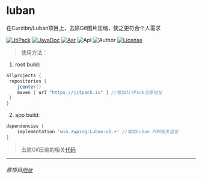 # luban
在Curzibn/Luban项目上，去除Gif图片压缩，使之更符合个人需求

[![JtiPack](https://jitpack.io/v/win.zwping/Luban.svg)](https://jitpack.io/#win.zwping/Luban)
[![JavaDoc](https://img.shields.io/badge/JavaDoc-Reference-orange.svg)](https://jitpack.io/com/github/zwping/Luban/v1.0/javadoc/)
[![Aar](https://img.shields.io/badge/aar-23.98kb-brightgreen.svg)](https://github.com/zwping/Luban/blob/master/Luban-lib-v1.0.aar?raw=true)
![Api](https://img.shields.io/badge/API-16%2B-brightgreen.svg)
![Author](https://img.shields.io/badge/%E4%BD%9C%E8%80%85-%E8%A9%B9%E6%96%87%E5%B9%B3-blue.svg)
[![License](https:git//camo.githubusercontent.com/fc8e0c80ec74887c0cbc124b5e8cec1009e6f596/68747470733a2f2f696d672e736869656c64732e696f2f62616467652f6c6963656e73652d417061636865253230322e302d626c75652e7376673f7374796c653d666c6174)](http://www.apache.org/licenses/LICENSE-2.0.html)

> 使用方法：

1. root build: 
``` gradle
allprojects {
 repositories {
    jcenter()
    maven { url "https://jitpack.io" } //增加JitPack仓库地址
 }
}
```

2. app build: 

``` gradle
dependencies {
    implementation 'win.zwping:Luban:v1.+' //增加Luban POM相关信息
}
```

> 去除Gif压缩的相关[代码](https://github.com/zwping/luban/blob/master/luBanLibrary/src/main/java/top/zibin/luban/Checker.java)

-----

###### 原项目[地址](https://github.com/Curzibn/Luban)
